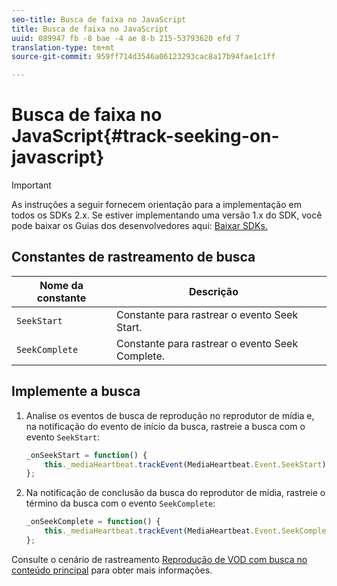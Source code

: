 ```yaml
---
seo-title: Busca de faixa no JavaScript
title: Busca de faixa no JavaScript
uuid: 089947 fb -8 bae -4 ae 8-b 215-53793620 efd 7
translation-type: tm+mt
source-git-commit: 959ff714d3546a06123293cac8a17b94fae1c1ff

---
```



# Busca de faixa no JavaScript{#track-seeking-on-javascript}

>[!IMPORTANT]
>
>As instruções a seguir fornecem orientação para a implementação em todos os SDKs 2.x. Se estiver implementando uma versão 1.x do SDK, você pode baixar os Guias dos desenvolvedores aqui: [Baixar SDKs.](../../../sdk-implement/download-sdks.md)

## Constantes de rastreamento de busca

| Nome da constante | Descrição     |
|---|---|
| `SeekStart` | Constante para rastrear o evento Seek Start. |
| `SeekComplete` | Constante para rastrear o evento Seek Complete. |

## Implemente a busca

1. Analise os eventos de busca de reprodução no reprodutor de mídia e, na notificação do evento de início da busca, rastreie a busca com o evento `SeekStart`:

   ```js
   _onSeekStart = function() { 
       this._mediaHeartbeat.trackEvent(MediaHeartbeat.Event.SeekStart); 
   };
   ```

1. Na notificação de conclusão da busca do reprodutor de mídia, rastreie o término da busca com o evento `SeekComplete`:

   ```js
   _onSeekComplete = function() { 
       this._mediaHeartbeat.trackEvent(MediaHeartbeat.Event.SeekComplete); 
   };
   ```

Consulte o cenário de rastreamento [Reprodução de VOD com busca no conteúdo principal](../../../sdk-implement/tracking-scenarios/vod-seeking.md) para obter mais informações.
